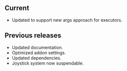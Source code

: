 ## Current
- Updated to support new args approach for executors.

## Previous releases
- Updated documentation.
- Optimized addon settings.
- Updated dependencies.
- Joystick system now suspendable.